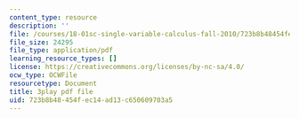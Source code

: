 ```yaml
---
content_type: resource
description: ''
file: /courses/18-01sc-single-variable-calculus-fall-2010/723b8b48454fec14ad13c650609703a5_rUis1mSzwyA.pdf
file_size: 24295
file_type: application/pdf
learning_resource_types: []
license: https://creativecommons.org/licenses/by-nc-sa/4.0/
ocw_type: OCWFile
resourcetype: Document
title: 3play pdf file
uid: 723b8b48-454f-ec14-ad13-c650609703a5
---
```

